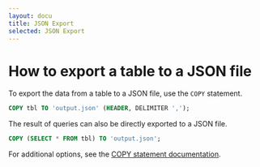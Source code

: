 ```yaml
---
layout: docu
title: JSON Export
selected: JSON Export
---
```


# How to export a table to a JSON file

To export the data from a table to a JSON file, use the `COPY` statement.

```sql
COPY tbl TO 'output.json' (HEADER, DELIMITER ',');
```

The result of queries can also be directly exported to a JSON file.

```sql
COPY (SELECT * FROM tbl) TO 'output.json';
```

For additional options, see the [COPY statement documentation](../../sql/statements/copy).
